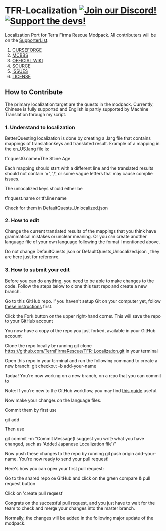 # TFR-Localization  [![Join our Discord!](https://img.shields.io/discord/449966345665249290.svg?color=blue&label=Discord&logo=discord&style=flat-square)](https://discord.gg/97Mj6vK) [![Support the devs!](https://img.shields.io/badge/Patreon-Support-orange.svg?style=flat-square)](https://www.patreon.com/TeamMoeg)

Localization Port for Terra Firma Rescue Modpack. All contributers will be on the [SupporterList](https://github.com/TerraFirmaRescue/TerraFirma-Rescue-Modpack/blob/master/supporterlist.txt). 

1. [CURSEFORGE](https://www.curseforge.com/minecraft/modpacks/terrafirma-rescue)
2. [MCBBS](https://www.mcbbs.net/thread-977365-1-1.html)
3. [OFFICIAL WIKI](http://www.terrafirmarescue.com:11004/)
4. [SOURCE](https://github.com/TerraFirmaRescue/TerraFirma-Rescue-Modpack)
5. [ISSUES](https://github.com/TerraFirmaRescue/TerraFirma-Rescue-Modpack/issues)
6. [LICENSE](https://github.com/TerraFirmaRescue/TerraFirma-Rescue-Modpack/blob/master/LICENSE)

## How to Contribute

The primary localization target are the quests in the modpack. Currently, Chinese is fully supported and English is partly supported by Machine Translation through my script. 

### 1. Understand to localization

BetterQuesting localization is done by creating a .lang file that contains mappings of translationKeys and translated result. Example of a mapping in the en_US.lang file is:

tfr.quest0.name=The Stone Age

Each mapping should start with a different line and the translated results should not contain '=', '/', or some vague letters that may cause complie issues.

The unlocalized keys should either be 

tfr.quest<non-negative integer>.name or tfr.line<non-negative integer>.name

Check for them in DefaultQuests_Unlocalized.json

### 2. How to edit

Change the current translated results of the mappings that you think have grammatical mistakes or unclear meaning. Or you can create another language file of your own language following the format I mentioned above.

Do not change DefaultQuests.json or DefaultQuests_Unlocalized.json , they are here just for reference. 

### 3. How to submit your edit

Before you can do anything, you need to be able to make changes to the code. Follow the steps below to clone this test repo and create a new branch.


Go to this GitHub repo. If you haven't setup Git on your computer yet, follow [these instructions](https://help.github.com/articles/set-up-git) first.

Click the Fork button on the upper right-hand corner. This will save the repo to your GitHub account


You now have a copy of the repo you just forked, available in your GitHub account

Clone the repo locally by running git clone https://github.com/TerraFirmaRescue/TFR-Localization.git in your terminal

Open this repo in your terminal and run the following command to create a new branch: git checkout -b add-your-name


Tadaa! You're now working on a new branch, on a repo that you can commit to

Note: If you're new to the GitHub workflow, you may find [this guide](https://guides.github.com/introduction/flow/index.html) useful.

Now make your changes on the language files. 

Commit them by first use

git add <filename>

Then use 

git commit -m "Commit Message(I suggest you write what you have changed, such as 'Added Japanese Localization file')"

Now push these changes to the repo by running git push origin add-your-name. You're now ready to send your pull request!


Here's how you can open your first pull request:

Go to the shared repo on GitHub and click on the green compare & pull request button

Click on 'create pull request'


Congrats on the successful pull request, and you just have to wait for the team to check and merge your changes into the master branch.

Normally, the changes will be added in the following major update of the modpack. 
